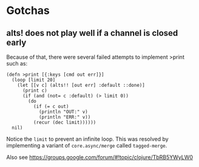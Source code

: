# Gotchas

## alts! does not play well if a channel is closed early

Because of that, there were several failed attempts to implement >print such as:

```
(defn >print [{:keys [cmd out err]}]
  (loop [limit 20]
    (let [[v c] (alts!! [out err] :default ::done)]
      (print c)
      (if (and (not= c :default) (> limit 0))
        (do
          (if (= c out)
            (println "OUT:" v)
            (println "ERR:" v))
          (recur (dec limit))))))
  nil)
```

Notice the `limit` to prevent an infinite loop. This was resolved by
implementing a variant of `core.async/merge` called `tagged-merge`.

Also see https://groups.google.com/forum/#!topic/clojure/TbRB5YWyLW0

